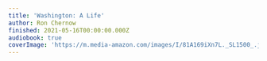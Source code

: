 ```yaml
---
title: 'Washington: A Life'
author: Ron Chernow
finished: 2021-05-16T00:00:00.000Z
audiobook: true
coverImage: 'https://m.media-amazon.com/images/I/81A169iXn7L._SL1500_.jpg'
---
```

